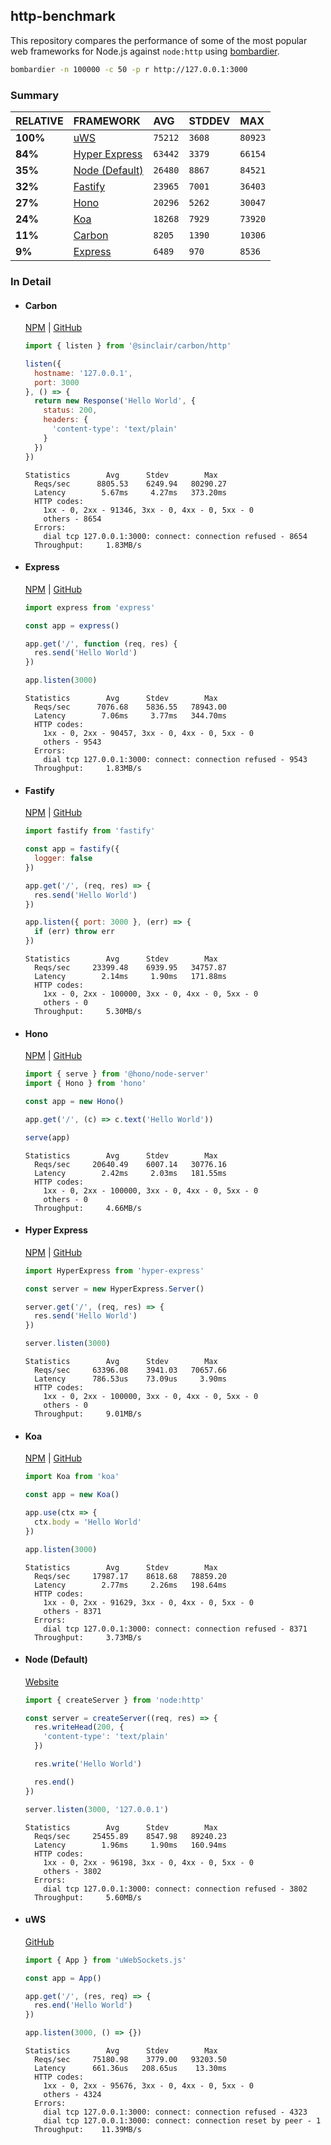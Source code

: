 ## http-benchmark

This repository compares the performance of some of the most popular web frameworks for Node.js against `node:http` using [bombardier](https://github.com/codesenberg/bombardier).

```bash
bombardier -n 100000 -c 50 -p r http://127.0.0.1:3000
```

### Summary

| RELATIVE | FRAMEWORK | AVG | STDDEV | MAX |
| :--- | :--- | :--- | :--- | :--- |
| **100%** | [uWS](#uws) | `75212` | `3608` | `80923` |
| **84%** | [Hyper Express](#hyper-express) | `63442` | `3379` | `66154` |
| **35%** | [Node (Default)](#node-default) | `26480` | `8867` | `84521` |
| **32%** | [Fastify](#fastify) | `23965` | `7001` | `36403` |
| **27%** | [Hono](#hono) | `20296` | `5262` | `30047` |
| **24%** | [Koa](#koa) | `18268` | `7929` | `73920` |
| **11%** | [Carbon](#carbon) | `8205` | `1390` | `10306` |
| **9%** | [Express](#express) | `6489` | `970` | `8536` |


### In Detail

- #### Carbon
  [NPM](https://npmjs.com/@sinclair/carbon) | [GitHub](https://github.com/sinclairzx81/carbon)
  ```js
  import { listen } from '@sinclair/carbon/http'

  listen({
    hostname: '127.0.0.1',
    port: 3000
  }, () => {
    return new Response('Hello World', {
      status: 200,
      headers: {
        'content-type': 'text/plain'
      }
    })
  })
  ```

  ```
  Statistics        Avg      Stdev        Max
    Reqs/sec      8805.53    6249.94   80290.27
    Latency        5.67ms     4.27ms   373.20ms
    HTTP codes:
      1xx - 0, 2xx - 91346, 3xx - 0, 4xx - 0, 5xx - 0
      others - 8654
    Errors:
      dial tcp 127.0.0.1:3000: connect: connection refused - 8654
    Throughput:     1.83MB/s
  ```

- #### Express
  [NPM](https://npmjs.com/express) | [GitHub](https://github.com/expressjs/express)
  ```js
  import express from 'express'

  const app = express()

  app.get('/', function (req, res) {
    res.send('Hello World')
  })

  app.listen(3000)
  ```

  ```
  Statistics        Avg      Stdev        Max
    Reqs/sec      7076.68    5836.55   78943.00
    Latency        7.06ms     3.77ms   344.70ms
    HTTP codes:
      1xx - 0, 2xx - 90457, 3xx - 0, 4xx - 0, 5xx - 0
      others - 9543
    Errors:
      dial tcp 127.0.0.1:3000: connect: connection refused - 9543
    Throughput:     1.83MB/s
  ```

- #### Fastify
  [NPM](https://npmjs.com/fastify) | [GitHub](https://github.com/fastify/fastify)
  ```js
  import fastify from 'fastify'

  const app = fastify({
    logger: false
  })

  app.get('/', (req, res) => {
    res.send('Hello World')
  })

  app.listen({ port: 3000 }, (err) => {
    if (err) throw err
  })
  ```

  ```
  Statistics        Avg      Stdev        Max
    Reqs/sec     23399.48    6939.95   34757.87
    Latency        2.14ms     1.90ms   171.88ms
    HTTP codes:
      1xx - 0, 2xx - 100000, 3xx - 0, 4xx - 0, 5xx - 0
      others - 0
    Throughput:     5.30MB/s
  ```

- #### Hono
  [NPM](https://npmjs.com/hono) | [GitHub](https://github.com/honojs/hono)
  ```js
  import { serve } from '@hono/node-server'
  import { Hono } from 'hono'

  const app = new Hono()

  app.get('/', (c) => c.text('Hello World'))

  serve(app)
  ```

  ```
  Statistics        Avg      Stdev        Max
    Reqs/sec     20640.49    6007.14   30776.16
    Latency        2.42ms     2.03ms   181.55ms
    HTTP codes:
      1xx - 0, 2xx - 100000, 3xx - 0, 4xx - 0, 5xx - 0
      others - 0
    Throughput:     4.66MB/s
  ```

- #### Hyper Express
  [NPM](https://npmjs.com/hyper-express) | [GitHub](https://github.com/kartikk221/hyper-express)
  ```js
  import HyperExpress from 'hyper-express'

  const server = new HyperExpress.Server()

  server.get('/', (req, res) => {
    res.send('Hello World')
  })

  server.listen(3000)
  ```

  ```
  Statistics        Avg      Stdev        Max
    Reqs/sec     63396.08    3941.03   70657.66
    Latency      786.53us    73.09us     3.90ms
    HTTP codes:
      1xx - 0, 2xx - 100000, 3xx - 0, 4xx - 0, 5xx - 0
      others - 0
    Throughput:     9.01MB/s
  ```

- #### Koa
  [NPM](https://npmjs.com/koa) | [GitHub](https://github.com/koajs/koa)
  ```js
  import Koa from 'koa'

  const app = new Koa()

  app.use(ctx => {
    ctx.body = 'Hello World'
  })

  app.listen(3000)
  ```

  ```
  Statistics        Avg      Stdev        Max
    Reqs/sec     17987.17    8618.68   78859.20
    Latency        2.77ms     2.26ms   198.64ms
    HTTP codes:
      1xx - 0, 2xx - 91629, 3xx - 0, 4xx - 0, 5xx - 0
      others - 8371
    Errors:
      dial tcp 127.0.0.1:3000: connect: connection refused - 8371
    Throughput:     3.73MB/s
  ```

- #### Node (Default)
  [Website](https://nodejs.org/api/http.html)
  ```js
  import { createServer } from 'node:http'

  const server = createServer((req, res) => {
    res.writeHead(200, {
      'content-type': 'text/plain'
    })

    res.write('Hello World')

    res.end()
  })

  server.listen(3000, '127.0.0.1')
  ```

  ```
  Statistics        Avg      Stdev        Max
    Reqs/sec     25455.89    8547.98   89240.23
    Latency        1.96ms     1.90ms   160.94ms
    HTTP codes:
      1xx - 0, 2xx - 96198, 3xx - 0, 4xx - 0, 5xx - 0
      others - 3802
    Errors:
      dial tcp 127.0.0.1:3000: connect: connection refused - 3802
    Throughput:     5.60MB/s
  ```

- #### uWS
  [GitHub](https://github.com/uNetworking/uWebSockets.js)
  ```js
  import { App } from 'uWebSockets.js'

  const app = App()

  app.get('/', (res, req) => {
    res.end('Hello World')
  })

  app.listen(3000, () => {})
  ```

  ```
  Statistics        Avg      Stdev        Max
    Reqs/sec     75180.98    3779.00   93203.50
    Latency      661.36us   208.65us    13.30ms
    HTTP codes:
      1xx - 0, 2xx - 95676, 3xx - 0, 4xx - 0, 5xx - 0
      others - 4324
    Errors:
      dial tcp 127.0.0.1:3000: connect: connection refused - 4323
      dial tcp 127.0.0.1:3000: connect: connection reset by peer - 1
    Throughput:    11.39MB/s
  ```


